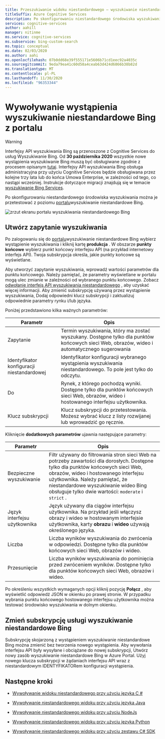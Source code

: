```yaml
---
title: Przeszukiwanie widoku niestandardowego — wyszukiwanie niestandardowe Bing
titleSuffix: Azure Cognitive Services
description: Po skonfigurowaniu niestandardowego środowiska wyszukiwania można je przetestować z poziomu portalu wyszukiwanie niestandardowe Bing.
services: cognitive-services
author: aahill
manager: nitinme
ms.service: cognitive-services
ms.subservice: bing-custom-search
ms.topic: conceptual
ms.date: 02/03/2020
ms.author: aahi
ms.openlocfilehash: 07b0dd68e39f555171e5606b71cd1eec92a4035c
ms.sourcegitcommit: 9eda79ea41c60d58a4ceab63d424d6866b38b82d
ms.translationtype: MT
ms.contentlocale: pl-PL
ms.lasthandoff: 11/30/2020
ms.locfileid: "96353344"
---
```

# <a name="call-your-bing-custom-search-instance-from-the-portal"></a>Wywoływanie wystąpienia wyszukiwanie niestandardowe Bing z portalu

> [!WARNING]
> Interfejsy API wyszukiwania Bing są przenoszone z Cognitive Services do usług Wyszukiwanie Bing. Od **30 października 2020** wszystkie nowe wystąpienia wyszukiwanie Bing muszą być obsługiwane zgodnie z procesem opisanym [tutaj](/bing/search-apis/bing-web-search/create-bing-search-service-resource).
> Interfejsy API wyszukiwania Bing obsługa administracyjna przy użyciu Cognitive Services będzie obsługiwana przez kolejne trzy lata lub do końca Umowa Enterprise, w zależności od tego, co nastąpi wcześniej.
> Instrukcje dotyczące migracji znajdują się w temacie [wyszukiwanie Bing Services](/bing/search-apis/bing-web-search/create-bing-search-service-resource).

Po skonfigurowaniu niestandardowego środowiska wyszukiwania można je przetestować z poziomu [portalu](https://customsearch.ai)wyszukiwanie niestandardowe Bing. 

![zrzut ekranu portalu wyszukiwania niestandardowego Bing](media/portal-search-screen.png)
## <a name="create-a-search-query"></a>Utwórz zapytanie wyszukiwania 

Po zalogowaniu się do [portalu](https://customsearch.ai)wyszukiwanie niestandardowe Bing wybierz wystąpienie wyszukiwania i kliknij kartę **produkcja** . W obszarze **punkty końcowe** wybierz punkt końcowy interfejsu API (na przykład internetowy interfejs API). Twoja subskrypcja określa, jakie punkty końcowe są wyświetlane.

Aby utworzyć zapytanie wyszukiwania, wprowadź wartości parametrów dla punktu końcowego. Należy pamiętać, że parametry wyświetlane w portalu mogą ulec zmianie w zależności od wybranego punktu końcowego. Zobacz [odwołanie interfejs API wyszukiwania niestandardowego](/rest/api/cognitiveservices-bingsearch/bing-custom-search-api-v7-reference#query-parameters) , aby uzyskać więcej informacji. Aby zmienić subskrypcję używaną przez wystąpienie wyszukiwania, Dodaj odpowiedni klucz subskrypcji i zaktualizuj odpowiednie parametry rynku i/lub języka.

Poniżej przedstawiono kilka ważnych parametrów:


|Parametr  |Opis  |
|---------|---------|
|Zapytanie     | Termin wyszukiwania, który ma zostać wyszukany. Dostępne tylko dla punktów końcowych sieci Web, obrazów, wideo i automatycznego sugerowania |
|Identyfikator konfiguracji niestandardowej | Identyfikator konfiguracji wybranego wystąpienia wyszukiwania niestandardowego. To pole jest tylko do odczytu. |
|Do     | Rynek, z którego pochodzą wyniki. Dostępne tylko dla punktów końcowych sieci Web, obrazów, wideo i hostowanego interfejsu użytkownika.        |
|Klucz subskrypcji | Klucz subskrypcji do przetestowania. Możesz wybrać klucz z listy rozwijanej lub wprowadzić go ręcznie.          |

Kliknięcie **dodatkowych parametrów** ujawnia następujące parametry:  

|Parametr  |Opis  |
|---------|---------|
|Bezpieczne wyszukiwanie     | Filtr używany do filtrowania stron sieci Web na potrzeby zawartości dla dorosłych. Dostępne tylko dla punktów końcowych sieci Web, obrazów, wideo i hostowanego interfejsu użytkownika. Należy pamiętać, że niestandardowe wyszukiwanie wideo Bing obsługuje tylko dwie wartości: `moderate` i `strict` .        |
|Język interfejsu użytkownika    | Język używany dla ciągów interfejsu użytkownika. Na przykład jeśli włączysz obrazy i wideo w hostowanym interfejsie użytkownika, karty **obrazu** i **wideo** używają określonego języka.        |
|Liczba     | Liczba wyników wyszukiwania do zwrócenia w odpowiedzi. Dostępne tylko dla punktów końcowych sieci Web, obrazów i wideo.         |
|Przesunięcie    | Liczba wyników wyszukiwania do pominięcia przed zwróceniem wyników. Dostępne tylko dla punktów końcowych sieci Web, obrazów i wideo.        |
    
Po określeniu wszystkich wymaganych opcji kliknij pozycję **Połącz** , aby wyświetlić odpowiedź JSON w okienku po prawej stronie. W przypadku wybrania punktu końcowego hostowanego interfejsu użytkownika można testować środowisko wyszukiwania w dolnym okienku.

## <a name="change-your-bing-custom-search-subscription"></a>Zmień subskrypcję usługi wyszukiwanie niestandardowe Bing

Subskrypcję skojarzoną z wystąpieniem wyszukiwanie niestandardowe Bing można zmienić bez tworzenia nowego wystąpienia. Aby wywołania interfejsu API były wysyłane i obciążane do nowej subskrypcji, Utwórz nowy zasób wyszukiwanie niestandardowe Bing w Azure Portal. Użyj nowego klucza subskrypcji w żądaniach interfejsu API wraz z niestandardowym IDENTYFIKATORem konfiguracji wystąpienia.

## <a name="next-steps"></a>Następne kroki

- [Wywoływanie widoku niestandardowego przy użyciu języka C #](./call-endpoint-csharp.md)
- [Wywoływanie niestandardowego widoku przy użyciu języka Java](./call-endpoint-java.md)
- [Wywoływanie niestandardowego widoku przy użyciu NodeJs](./call-endpoint-nodejs.md)
- [Wywoływanie niestandardowego widoku przy użyciu języka Python](./call-endpoint-python.md)

- [Wywoływanie niestandardowego widoku przy użyciu zestawu C# SDK](./quickstarts/client-libraries.md?pivots=programming-language-csharp%253fpivots%253dprogramming-language-csharp)